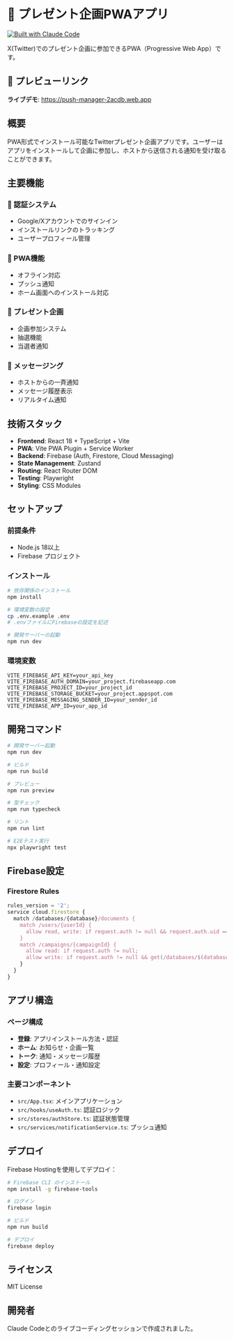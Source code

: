 # 🎁 プレゼント企画PWAアプリ

[![Built with Claude Code](https://img.shields.io/badge/Built%20with-Claude%20Code-blue)](https://claude.ai)

X(Twitter)でのプレゼント企画に参加できるPWA（Progressive Web App）です。

## 🚀 プレビューリンク

**ライブデモ**: https://push-manager-2acdb.web.app

## 概要

PWA形式でインストール可能なTwitterプレゼント企画アプリです。ユーザーはアプリをインストールして企画に参加し、ホストから送信される通知を受け取ることができます。

## 主要機能

### 🔐 認証システム
- Google/Xアカウントでのサインイン
- インストールリンクのトラッキング
- ユーザープロフィール管理

### 📱 PWA機能
- オフライン対応
- プッシュ通知
- ホーム画面へのインストール対応

### 🎁 プレゼント企画
- 企画参加システム
- 抽選機能
- 当選者通知

### 💬 メッセージング
- ホストからの一斉通知
- メッセージ履歴表示
- リアルタイム通知

## 技術スタック

- **Frontend**: React 18 + TypeScript + Vite
- **PWA**: Vite PWA Plugin + Service Worker
- **Backend**: Firebase (Auth, Firestore, Cloud Messaging)
- **State Management**: Zustand
- **Routing**: React Router DOM
- **Testing**: Playwright
- **Styling**: CSS Modules

## セットアップ

### 前提条件
- Node.js 18以上
- Firebase プロジェクト

### インストール

```bash
# 依存関係のインストール
npm install

# 環境変数の設定
cp .env.example .env
# .envファイルにFirebaseの設定を記述

# 開発サーバーの起動
npm run dev
```

### 環境変数

```env
VITE_FIREBASE_API_KEY=your_api_key
VITE_FIREBASE_AUTH_DOMAIN=your_project.firebaseapp.com
VITE_FIREBASE_PROJECT_ID=your_project_id
VITE_FIREBASE_STORAGE_BUCKET=your_project.appspot.com
VITE_FIREBASE_MESSAGING_SENDER_ID=your_sender_id
VITE_FIREBASE_APP_ID=your_app_id
```

## 開発コマンド

```bash
# 開発サーバー起動
npm run dev

# ビルド
npm run build

# プレビュー
npm run preview

# 型チェック
npm run typecheck

# リント
npm run lint

# E2Eテスト実行
npx playwright test
```

## Firebase設定

### Firestore Rules
```javascript
rules_version = '2';
service cloud.firestore {
  match /databases/{database}/documents {
    match /users/{userId} {
      allow read, write: if request.auth != null && request.auth.uid == userId;
    }
    match /campaigns/{campaignId} {
      allow read: if request.auth != null;
      allow write: if request.auth != null && get(/databases/$(database)/documents/users/$(request.auth.uid)).data.isHost == true;
    }
  }
}
```

## アプリ構造

### ページ構成
- **登録**: アプリインストール方法・認証
- **ホーム**: お知らせ・企画一覧
- **トーク**: 通知・メッセージ履歴
- **設定**: プロフィール・通知設定

### 主要コンポーネント
- `src/App.tsx`: メインアプリケーション
- `src/hooks/useAuth.ts`: 認証ロジック
- `src/stores/authStore.ts`: 認証状態管理
- `src/services/notificationService.ts`: プッシュ通知

## デプロイ

Firebase Hostingを使用してデプロイ：

```bash
# Firebase CLI のインストール
npm install -g firebase-tools

# ログイン
firebase login

# ビルド
npm run build

# デプロイ
firebase deploy
```

## ライセンス

MIT License

## 開発者

Claude Codeとのライブコーディングセッションで作成されました。